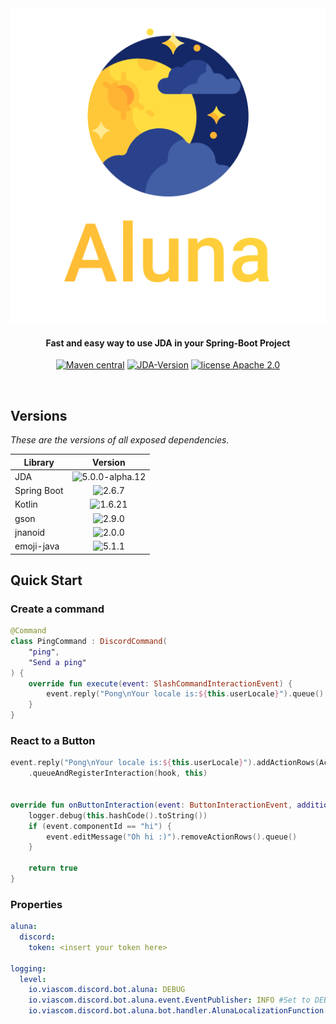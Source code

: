 <div align="center">
<img src="./logo.png"
         alt="FoxHttp Logo">
</div>

<h4 align="center">Fast and easy way to use JDA in your Spring-Boot Project</h4>

<p align="center">
  <a href="https://github.com/viascom/aluna-spring-boot-starter/releases"><img src="https://img.shields.io/github/v/release/viascom/aluna-spring-boot-starter?include_prereleases&label=version"
         alt="Maven central"></a>
  <a href=""><img src="https://img.shields.io/badge/JDA--Version-5.0.0--alpha.11-blue.svg"
              alt="JDA-Version "></a>
  <a href="http://www.apache.org/licenses/"><img src="https://img.shields.io/badge/license-Apache_2.0-blue.svg"
         alt="license Apache 2.0"></a>
</p>
<br>

## Versions

*These are the versions of all exposed dependencies.*

| Library     |                                         Version                                          |
|-------------|:----------------------------------------------------------------------------------------:|
| JDA         | <img src="https://img.shields.io/badge/5.0.0--alpha.12-orange.svg" alt="5.0.0-alpha.12"> |
| Spring Boot |        <img src="https://img.shields.io/badge/2.6.7-brightgreen.svg" alt="2.6.7">        |
| Kotlin      |       <img src="https://img.shields.io/badge/1.6.21-brightgreen.svg" alt="1.6.21">       |
| gson        |        <img src="https://img.shields.io/badge/2.9.0-brightgreen.svg" alt="2.9.0">        |
| jnanoid     |        <img src="https://img.shields.io/badge/2.0.0-brightgreen.svg" alt="2.0.0">        |
| emoji-java  |        <img src="https://img.shields.io/badge/5.1.1-brightgreen.svg" alt="5.1.1">        |

## Quick Start

### Create a command

```kotlin
@Command
class PingCommand : DiscordCommand(
    "ping",
    "Send a ping"
) {
    override fun execute(event: SlashCommandInteractionEvent) {
        event.reply("Pong\nYour locale is:${this.userLocale}").queue()
    }
}
```

### React to a Button

```kotlin
event.reply("Pong\nYour locale is:${this.userLocale}").addActionRows(ActionRow.of(createPrimaryButton("hi", "Hi")))
    .queueAndRegisterInteraction(hook, this)


override fun onButtonInteraction(event: ButtonInteractionEvent, additionalData: HashMap<String, Any?>): Boolean {
    logger.debug(this.hashCode().toString())
    if (event.componentId == "hi") {
        event.editMessage("Oh hi :)").removeActionRows().queue()
    }

    return true
}
```

### Properties

```yaml
aluna:
  discord:
    token: <insert your token here>

logging:
  level:
    io.viascom.discord.bot.aluna: DEBUG
    io.viascom.discord.bot.aluna.event.EventPublisher: INFO #Set to DEBUG to show all published events
    io.viascom.discord.bot.aluna.bot.handler.AlunaLocalizationFunction: INFO #Set to DEBUG to show translation keys for interactions
```
